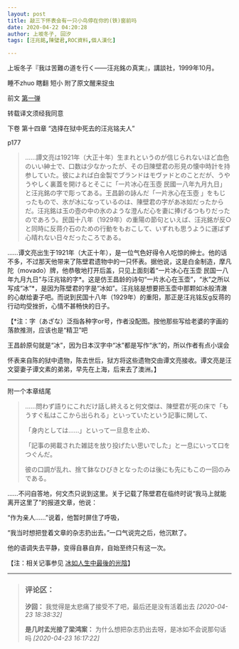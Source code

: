 ```yaml
---
layout: post
title: 敲三下怀表会有一只小鸟停在你的(铁)窗前吗
date: 2020-04-22 04:20:28
author: 上坂冬子, 回汐
tags: [汪兆銘,陳璧君,ROC資料,個人漢化]

---
```

上坂冬子『我は苦難の道を行く——汪兆銘の真実』，講談社，1999年10月。

睡不zhuo 瞎翻 短小 附了原文醒来捉虫

前文 [第一弹](https://allin-1.lofter.com/post/1e948a0d_1c8920c49)  

转载译文须经我同意

下卷 第十四章 “选择在狱中死去的汪兆铭夫人”

p177

> ……譚文亮は1921年（大正十年）生まれというのが信じられないほど血色のいい紳士で、口数は少なかったが、その日陳壁君の形見の懐中時計を持参していた。彼によれば白金製でブランドはモヴァドとのことだが、うやうやしく裏蓋を開けるとそこに「一片冰心在玉壺 民國一八年九月九日」と汪兆銘の字で彫ってある。王昌齡の詠んだ「一片氷心在玉壺 」をもじったもので、氷が冰になっているのは、陳壁君の字があ冰如だったからだ。汪兆銘は玉の壺の中の氷のような澄んだ心を妻に捧げるつもりだったのであろう。民国十八年（1929年）の重陽の節句といえば、汪兆銘が反○と同時に反蒋介石のための行動をもおこして、いずれも思うように運ばず心晴れない日々だったころである。

……谭文亮出生于1921年（大正十年），是一位气色好得令人吃惊的绅士。他的话不多，不过那天他带来了陈壁君遗物中的一只怀表。据他说，这是白金制造，摩凡陀（movado）牌，他恭敬地打开后盖，只见上面刻着“一片冰心在玉壶  民国一八年九月九日”与汪兆铭的字\*。这是仿王昌龄的诗句“一片氷心在玉壶”，“氷”之所以写成“冰”\*，是因为陈壁君的字是“冰如”。汪兆铭是想要把玉壶中那颗如冰般清澈的心献给妻子吧。而说到民国十八年（1929年）的重阳，那正是汪兆铭反g反蒋的行动均受挫折，心情不甚畅快的日子。

【\*注：字（あざな）泛指各种字or号，作者没配图。按他那些写给老婆的字画的落款推测，应该也是“精卫”吧

王昌龄原句就是“冰”，因为日本汉字中“冰”都是写作“氷”的，所以作者有点小误会

怀表来自陈的狱中遗物，陈去世后，狱方将这些遗物交由谭文亮接收。谭文亮是汪文婴妻子谭文素的弟弟，早先在上海，后来去了澳洲。】

---

附一个本章结尾

> ……問わず語りにこれだけ話し終えると何文傑は、陳壁君が死の床で「もうすぐ私はここから出られる」といっていたという記事に関して、
> 
> 「身内としては……」といって一旦息を止め、
> 
> 「記事の掲載された雑誌を放り投げたい思いでした」と一息にいって口をつぐんだ。
> 
> 彼の口調が乱れ、捨て鉢なひびきとなったのは後にも先にもこの一回のみである。

……不问自答地，何文杰只说到这里。关于记载了陈壁君在临终时说“我马上就能离开这里了”的报道文章，他说：

“作为亲人……”说着，他暂时屏住了呼吸，

“我当时想把登着文章的杂志扔出去。”一口气说完之后，他沉默了。

他的语调失去平静，变得自暴自弃，自始至终只有这一次。

【注：相关记事参见 [冰如人生中最後的光陰](https://kanransya.github.io/nami-jetcoaster/deathofchenbijun)】

---
> ### 评论区：
>**汐回：** 我觉得是太悲痛了接受不了吧，最后还是没有活着出去  *[2020-04-23 18:38:32]*
>
>**是几时孟光接了梁鸿案：** 为什么想把杂志扔出去呀，是冰如不会说那句话吗  *[2020-04-23 16:17:22]*
>
>
